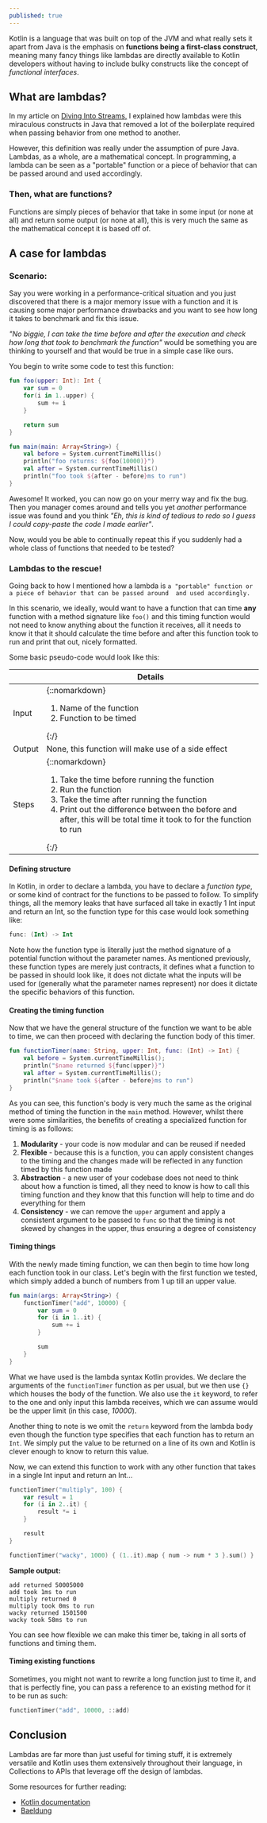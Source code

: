 ```yaml
---
published: true
---
```

Kotlin is a language that was built on top of the JVM and what really sets it apart from Java is the emphasis on 
**functions being a first-class construct**, meaning many fancy things like lambdas are directly available to Kotlin
developers without having to include bulky constructs like the concept of *functional interfaces*.

## What are lambdas?
In my article on [Diving Into Streams,](https://woojiahao.github.io/Diving-Into-Streams/) I explained how lambdas
were this miraculous constructs in Java that removed a lot of the boilerplate required when passing behavior from one
method to another. 

However, this definition was really under the assumption of pure Java. Lambdas, as a whole, are a mathematical concept.
In programming, a lambda can be seen as a "portable" function or a piece of behavior that can be passed around and used
accordingly.

### Then, what are functions?
Functions are simply pieces of behavior that take in some input (or none at all) and return some output (or none at all),
this is very much the same as the mathematical concept it is based off of. 

## A case for lambdas
### Scenario:
Say you were working in a performance-critical situation and you just discovered that there is a major memory issue with
a function and it is causing some major performance drawbacks and you want to see how long it takes to benchmark and 
fix this issue.

*"No biggie, I can take the time before and after the execution and check how long that took to benchmark the function"*
would be something you are thinking to yourself and that would be true in a simple case like ours.

You begin to write some code to test this function:

```kotlin
fun foo(upper: Int): Int {
    var sum = 0
    for(i in 1..upper) {
        sum += i
    }

    return sum
}

fun main(main: Array<String>) {
    val before = System.currentTimeMillis()
    println("foo returns: ${foo(10000)}")
    val after = System.currentTimeMillis()
    println("foo took ${after - before}ms to run")
}
```

Awesome! It worked, you can now go on your merry way and fix the bug. Then you manager comes around and tells you yet 
*another* performance issue was found and you think *"Eh, this is kind of tedious to redo so I guess I could copy-paste 
the code I made earlier"*. 

Now, would you be able to continually repeat this if you suddenly had a whole class of functions that needed to be tested?

### Lambdas to the rescue!
Going back to how I mentioned how a lambda is `a "portable" function or a piece of behavior that can be passed around 
and used accordingly.` 

In this scenario, we ideally, would want to have a function that can time **any** function with a method signature like
`foo()` and this timing function would not need to know anything about the function it receives, all it needs to know
it that it should calculate the time before and after this function took to run and print that out, nicely formatted. 

Some basic pseudo-code would look like this:

|        | Details                                                                                                                                                                                                                                                         |
| ------ | --------------------------------------------------------------------------------------------------------------------------------------------------------------------------------------------------------------------------------------------------------------- |
| Input  | {::nomarkdown}<ol><li>Name of the function</li><li>Function to be timed</li></ol>{:/}                                                                                                                                                                                             |
| Output | None, this function will make use of a side effect                                                                                                                                                                                                              |
| Steps  | {::nomarkdown}<ol><li>Take the time before running the function</li><li>Run the function</li><li>Take the time after running the function</li><li>Print out the difference between the before and after, this will be total time it took to for the function to run</li></ol>{:/} |

#### Defining structure
In Kotlin, in order to declare a lambda, you have to declare a *function type*, or some kind of contract for the 
functions to be passed to follow. To simplify things, all the memory leaks that have surfaced all take in exactly 1 Int
input and return an Int, so the function type for this case would look something like:

```kotlin
func: (Int) -> Int
```

Note how the function type is literally just the method signature of a potential function without the parameter names. 
As mentioned previously, these function types are merely just contracts, it defines what a function to be passed in should
look like, it does not dictate what the inputs will be used for (generally what the parameter names represent) nor does
it dictate the specific behaviors of this function.

#### Creating the timing function
Now that we have the general structure of the function we want to be able to time, we can then proceed with declaring the 
function body of this timer.

```kotlin
fun functionTimer(name: String, upper: Int, func: (Int) -> Int) {
    val before = System.currentTimeMillis();
    println("$name returned ${func(upper)}")
    val after = System.currentTimeMillis();
    println("$name took ${after - before}ms to run")
}
```

As you can see, this function's body is very much the same as the original method of timing the function in the `main` 
method. However, whilst there were some similarities, the benefits of creating a specialized function for timing is as 
follows:

1. **Modularity** - your code is now modular and can be reused if needed
2. **Flexible** - because this is a function, you can apply consistent changes to the timing and the changes made will be reflected in any function timed by this function made
3. **Abstraction** - a new user of your codebase does not need to think about how a function is timed, all they need to know is how to call this timing function and they know that this function will help to time and do everything for them
4. **Consistency** - we can remove the `upper` argument and apply a consistent argument to be passed to `func` so that the timing is not skewed by changes in the upper, thus ensuring a degree of consistency

#### Timing things
With the newly made timing function, we can then begin to time how long each function took in our class. Let's begin with
the first function we tested, which simply added a bunch of numbers from 1 up till an upper value.

```kotlin
fun main(args: Array<String>) {
    functionTimer("add", 10000) {
        var sum = 0
        for (i in 1..it) {
            sum += i
        }

        sum
    }
}
```

What we have used is the lambda syntax Kotlin provides. We declare the arguments of the `functionTimer` function as per
usual, but we then use `{}` which houses the body of the function. We also use the `it` keyword, to refer to the one and 
only input this lambda receives, which we can assume would be the upper limit (in this case, *10000*).

Another thing to note is we omit the `return` keyword from the lambda body even though the function type specifies that
each function has to return an `Int`. We simply put the value to be returned on a line of its own and Kotlin is clever
enough to know to return this value.

Now, we can extend this function to work with any other function that takes in a single Int input and return an Int...

```kotlin
functionTimer("multiply", 100) {
    var result = 1
    for (i in 2..it) {
        result *= i
    }

    result
}

functionTimer("wacky", 1000) { (1..it).map { num -> num * 3 }.sum() }
```

**Sample output:**

```
add returned 50005000
add took 1ms to run
multiply returned 0
multiply took 0ms to run
wacky returned 1501500
wacky took 58ms to run
```

You can see how flexible we can make this timer be, taking in all sorts of functions and timing them.

#### Timing existing functions
Sometimes, you might not want to rewrite a long function just to time it, and that is perfectly fine, you can pass a 
reference to an existing method for it to be run as such:

```kotlin
functionTimer("add", 10000, ::add)
```

## Conclusion
Lambdas are far more than just useful for timing stuff, it is extremely versatile and Kotlin uses them extensively 
throughout their language, in Collections to APIs that leverage off the design of lambdas.

Some resources for further reading:

* [Kotlin documentation](https://kotlinlang.org/docs/reference/lambdas.html)
* [Baeldung](https://www.baeldung.com/kotlin-lambda-expressions)


